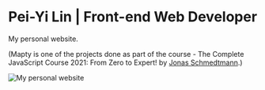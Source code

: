 # Pei-Yi Lin | Front-end Web Developer

My personal website.

(Mapty is one of the projects done as part of the course - The Complete JavaScript Course 2021: From Zero to Expert! by [Jonas Schmedtmann](https://twitter.com/jonasschmedtman).)

![My personal website](https://github.com/amy83762100/Portfolio/tree/master/src/img/portfolio.jpg 'My personal website')
